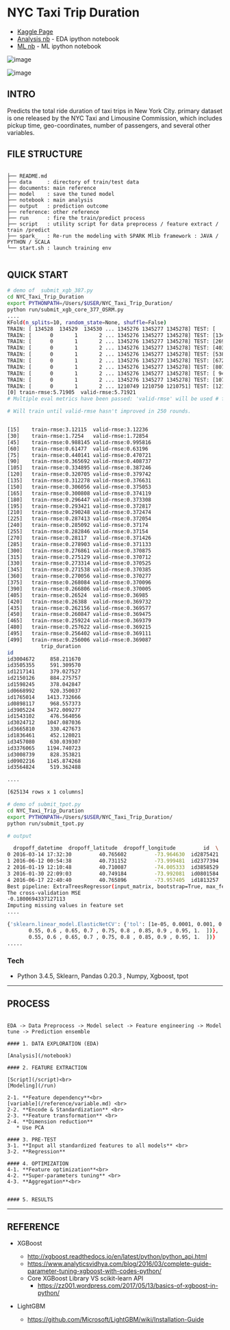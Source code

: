 # NYC Taxi Trip Duration

* [Kaggle Page](https://www.kaggle.com/c/nyc-taxi-trip-duration)
* [Analysis nb](https://nbviewer.jupyter.org/github/yennanliu/NYC_Taxi_Trip_Duration/blob/master/notebook/NYC_Taxi_EDA_V1_Yen.ipynb) - EDA ipython notebook 
* [ML nb](https://nbviewer.jupyter.org/github/yennanliu/NYC_Taxi_Trip_Duration/blob/master/notebook/NYC_Taxi_ML_V1_Yen.ipynb) - ML ipython notebook 


![image](https://github.com/yennanliu/NYC_Taxi_Trip_Duration/blob/master/data/nyc_taxi.jpg)

![image](https://github.com/yennanliu/NYC_Taxi_Trip_Duration/blob/master/data/submit_log.png)


## INTRO

Predicts the total ride duration of taxi trips in New York City. primary dataset is one released by the NYC Taxi and Limousine Commission, which includes pickup time, geo-coordinates, number of passengers, and several other variables.

## FILE STRUCTURE

```

├── README.md
├── data     : directory of train/test data 
├── documents: main reference 
├── model    : save the tuned model
├── notebook : main analysis
├── output   : prediction outcome
├── reference: other reference 
├── run      : fire the train/predict process 
├── script   : utility script for data preprocess / feature extract / train /predict  
├── spark_   : Re-run the modeling with SPARK Mlib framework : JAVA / PYTHON / SCALA
└── start.sh : launch training env


```


## QUICK START



```Bash
# demo of  submit_xgb_387.py
cd NYC_Taxi_Trip_Duration
export PYTHONPATH=/Users/$USER/NYC_Taxi_Trip_Duration/
python run/submit_xgb_core_377_OSRM.py
....
KFold(n_splits=10, random_state=None, shuffle=False)
TRAIN: [ 134528  134529  134530 ... 1345276 1345277 1345278] TEST: [     0      1      2 ... 134525 134526 134527]
TRAIN: [      0       1       2 ... 1345276 1345277 1345278] TEST: [134528 134529 134530 ... 269053 269054 269055]
TRAIN: [      0       1       2 ... 1345276 1345277 1345278] TEST: [269056 269057 269058 ... 403581 403582 403583]
TRAIN: [      0       1       2 ... 1345276 1345277 1345278] TEST: [403584 403585 403586 ... 538109 538110 538111]
TRAIN: [      0       1       2 ... 1345276 1345277 1345278] TEST: [538112 538113 538114 ... 672637 672638 672639]
TRAIN: [      0       1       2 ... 1345276 1345277 1345278] TEST: [672640 672641 672642 ... 807165 807166 807167]
TRAIN: [      0       1       2 ... 1345276 1345277 1345278] TEST: [807168 807169 807170 ... 941693 941694 941695]
TRAIN: [      0       1       2 ... 1345276 1345277 1345278] TEST: [ 941696  941697  941698 ... 1076221 1076222 1076223]
TRAIN: [      0       1       2 ... 1345276 1345277 1345278] TEST: [1076224 1076225 1076226 ... 1210749 1210750 1210751]
TRAIN: [      0       1       2 ... 1210749 1210750 1210751] TEST: [1210752 1210753 1210754 ... 1345276 1345277 1345278]
[0]	train-rmse:5.71905	valid-rmse:5.71921
# Multiple eval metrics have been passed: 'valid-rmse' will be used # for early stopping.

# Will train until valid-rmse hasn't improved in 250 rounds.


[15]	train-rmse:3.12115	valid-rmse:3.12236
[30]	train-rmse:1.7254	valid-rmse:1.72854
[45]	train-rmse:0.988145	valid-rmse:0.995816
[60]	train-rmse:0.61477	valid-rmse:0.63196
[75]	train-rmse:0.440141	valid-rmse:0.470721
[90]	train-rmse:0.365692	valid-rmse:0.408737
[105]	train-rmse:0.334895	valid-rmse:0.387246
[120]	train-rmse:0.320705	valid-rmse:0.379742
[135]	train-rmse:0.312278	valid-rmse:0.376631
[150]	train-rmse:0.306056	valid-rmse:0.375053
[165]	train-rmse:0.300808	valid-rmse:0.374119
[180]	train-rmse:0.296447	valid-rmse:0.373308
[195]	train-rmse:0.293421	valid-rmse:0.372817
[210]	train-rmse:0.290248	valid-rmse:0.372474
[225]	train-rmse:0.287413	valid-rmse:0.372054
[240]	train-rmse:0.285092	valid-rmse:0.37174
[255]	train-rmse:0.282846	valid-rmse:0.37154
[270]	train-rmse:0.28117	valid-rmse:0.371426
[285]	train-rmse:0.278903	valid-rmse:0.371133
[300]	train-rmse:0.276861	valid-rmse:0.370875
[315]	train-rmse:0.275129	valid-rmse:0.370712
[330]	train-rmse:0.273314	valid-rmse:0.370525
[345]	train-rmse:0.271538	valid-rmse:0.370385
[360]	train-rmse:0.270056	valid-rmse:0.370277
[375]	train-rmse:0.268084	valid-rmse:0.370096
[390]	train-rmse:0.266806	valid-rmse:0.370005
[405]	train-rmse:0.26524	valid-rmse:0.36985
[420]	train-rmse:0.26388	valid-rmse:0.369732
[435]	train-rmse:0.262156	valid-rmse:0.369577
[450]	train-rmse:0.260847	valid-rmse:0.369475
[465]	train-rmse:0.259224	valid-rmse:0.369379
[480]	train-rmse:0.257622	valid-rmse:0.369215
[495]	train-rmse:0.256402	valid-rmse:0.369111
[499]	train-rmse:0.256006	valid-rmse:0.369087
           trip_duration
id                      
id3004672     858.211670
id3505355     591.309570
id1217141     379.027527
id2150126     884.275757
id1598245     378.042847
id0668992     920.350037
id1765014    1413.732666
id0898117     968.557373
id3905224    3472.009277
id1543102     476.564056
id3024712    1047.087036
id3665810     330.427673
id1836461     452.128021
id3457080     630.039307
id3376065    1194.740723
id3008739     828.353821
id0902216    1145.874268
id3564824     519.362488

....

[625134 rows x 1 columns]

```

```Bash
# demo of submit_tpot.py 
cd NYC_Taxi_Trip_Duration
export PYTHONPATH=/Users/$USER/NYC_Taxi_Trip_Duration/
python run/submit_tpot.py 

# output 

  dropoff_datetime  dropoff_latitude  dropoff_longitude         id  \
0 2016-03-14 17:32:30         40.765602         -73.964630  id2875421   
1 2016-06-12 00:54:38         40.731152         -73.999481  id2377394   
2 2016-01-19 12:10:48         40.710087         -74.005333  id3858529   
3 2016-01-30 22:09:03         40.749184         -73.992081  id0801584   
4 2016-06-17 22:40:40         40.765896         -73.957405  id1813257 
Best pipeline: ExtraTreesRegressor(input_matrix, bootstrap=True, max_features=0.8, min_samples_leaf=4, min_samples_split=8, n_estimators=100)
The cross-validation MSE
-0.1800694337127113
Imputing missing values in feature set
....

{'sklearn.linear_model.ElasticNetCV': {'tol': [1e-05, 0.0001, 0.001, 0.01, 0.1], 'l1_ratio': array([0.  , 0.05, 0.1 , 0.15, 0.2 , 0.25, 0.3 , 0.35, 0.4 , 0.45, 0.5 ,
       0.55, 0.6 , 0.65, 0.7 , 0.75, 0.8 , 0.85, 0.9 , 0.95, 1.  ])}, 'sklearn.cluster.FeatureAgglomeration': {'affinity': ['euclidean', 'l1', 'l2', 'manhattan', 'cosine'], 'linkage': ['ward', 'complete', 'average']}, 'sklearn.preprocessing.Binarizer': {'threshold': array([0.  , 0.05, 0.1 , 0.15, 0.2 , 0.25, 0.3 , 0.35, 0.4 , 0.45, 0.5 ,
       0.55, 0.6 , 0.65, 0.7 , 0.75, 0.8 , 0.85, 0.9 , 0.95, 1.  ])}
.....

```


### Tech
- Python 3.4.5, Sklearn, Pandas 0.20.3 , Numpy, Xgboost, tpot


---
## PROCESS

```

EDA -> Data Preprocess -> Model select -> Feature engineering -> Model tune -> Prediction ensemble

```

```
#### 1. DATA EXPLORATION (EDA)

[Analysis](/notebook)

#### 2. FEATURE EXTRACTION 

[Script](/script)<br>
[Modeling](/run)

2-1. **Feature dependency**<br>
[variable](/reference/variable.md) <br>
2-2. **Encode & Standardization** <br>
2-3. **Feature transformation** <br>
2-4. **Dimension reduction**
   * Use PCA

#### 3. PRE-TEST
3-1. **Input all standardized features to all models** <br>
3-2. **Regression**

#### 4. OPTIMIZATION
4-1. **Feature optimization**<br>
4-2. **Super-parameters tuning** <br>
4-3. **Aggregation**<br>


#### 5. RESULTS  
```

---
## REFERENCE

- XGBoost
  - http://xgboost.readthedocs.io/en/latest/python/python_api.html 
  - https://www.analyticsvidhya.com/blog/2016/03/complete-guide-parameter-tuning-xgboost-with-codes-python/
  - Core XGBoost Library VS scikit-learn API
  	- https://zz001.wordpress.com/2017/05/13/basics-of-xgboost-in-python/

- LightGBM
  - https://github.com/Microsoft/LightGBM/wiki/Installation-Guide



